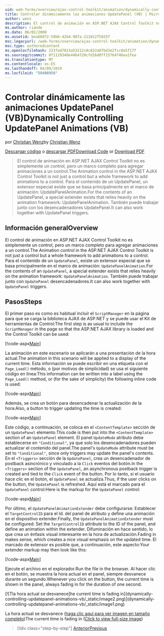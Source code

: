 ```yaml
---
uid: web-forms/overview/ajax-control-toolkit/animation/dynamically-controlling-updatepanel-animations-vb
title: Controlar dinámicamente las animaciones UpdatePanel (VB) | Microsoft Docs
author: wenz
description: El control de animación en ASP.NET AJAX Control Toolkit no es simplemente un control, pero un marco completo para agregar animaciones a un control. Para el contenido de un...
ms.author: riande
ms.date: 06/02/2008
ms.assetid: bea66072-59b6-42b4-98fa-211812f5925f
msc.legacyurl: /web-forms/overview/ajax-control-toolkit/animation/dynamically-controlling-updatepanel-animations-vb
msc.type: authoredcontent
ms.openlocfilehash: 223fad7013a53212c0c822a87bd3e2fcc0a5f17f
ms.sourcegitcommit: 0f1119340e4464720cfd16d0ff15764746ea1fea
ms.translationtype: MT
ms.contentlocale: es-ES
ms.lasthandoff: 04/09/2019
ms.locfileid: "59408958"
---
```

# <a name="dynamically-controlling-updatepanel-animations-vb"></a><span data-ttu-id="7351f-104">Controlar dinámicamente las animaciones UpdatePanel (VB)</span><span class="sxs-lookup"><span data-stu-id="7351f-104">Dynamically Controlling UpdatePanel Animations (VB)</span></span>

<span data-ttu-id="7351f-105">por [Christian Wenz](https://github.com/wenz)</span><span class="sxs-lookup"><span data-stu-id="7351f-105">by [Christian Wenz](https://github.com/wenz)</span></span>

<span data-ttu-id="7351f-106">[Descargar código](http://download.microsoft.com/download/9/3/f/93f8daea-bebd-4821-833b-95205389c7d0/UpdatePanelAnimation2.vb.zip) o [descargar PDF](http://download.microsoft.com/download/b/6/a/b6ae89ee-df69-4c87-9bfb-ad1eb2b23373/updatepanelanimation2VB.pdf)</span><span class="sxs-lookup"><span data-stu-id="7351f-106">[Download Code](http://download.microsoft.com/download/9/3/f/93f8daea-bebd-4821-833b-95205389c7d0/UpdatePanelAnimation2.vb.zip) or [Download PDF](http://download.microsoft.com/download/b/6/a/b6ae89ee-df69-4c87-9bfb-ad1eb2b23373/updatepanelanimation2VB.pdf)</span></span>

> <span data-ttu-id="7351f-107">El control de animación en ASP.NET AJAX Control Toolkit no es simplemente un control, pero un marco completo para agregar animaciones a un control.</span><span class="sxs-lookup"><span data-stu-id="7351f-107">The Animation control in the ASP.NET AJAX Control Toolkit is not just a control but a whole framework to add animations to a control.</span></span> <span data-ttu-id="7351f-108">Para el contenido de un UpdatePanel, un extensor especial existe que se basa principalmente en el marco de animación: UpdatePanelAnimation.</span><span class="sxs-lookup"><span data-stu-id="7351f-108">For the contents of an UpdatePanel, a special extender exists that relies heavily on the animation framework: UpdatePanelAnimation.</span></span> <span data-ttu-id="7351f-109">También puede trabajar junto con los desencadenadores UpdatePanel.</span><span class="sxs-lookup"><span data-stu-id="7351f-109">It can also work together with UpdatePanel triggers.</span></span>


## <a name="overview"></a><span data-ttu-id="7351f-110">Información general</span><span class="sxs-lookup"><span data-stu-id="7351f-110">Overview</span></span>

<span data-ttu-id="7351f-111">El control de animación en ASP.NET AJAX Control Toolkit no es simplemente un control, pero un marco completo para agregar animaciones a un control.</span><span class="sxs-lookup"><span data-stu-id="7351f-111">The Animation control in the ASP.NET AJAX Control Toolkit is not just a control but a whole framework to add animations to a control.</span></span> <span data-ttu-id="7351f-112">Para el contenido de un `UpdatePanel`, existe un extensor especial que se basa principalmente en el marco de animación: `UpdatePanelAnimation`.</span><span class="sxs-lookup"><span data-stu-id="7351f-112">For the contents of an `UpdatePanel`, a special extender exists that relies heavily on the animation framework: `UpdatePanelAnimation`.</span></span> <span data-ttu-id="7351f-113">También puede trabajar junto con `UpdatePanel` desencadenadores.</span><span class="sxs-lookup"><span data-stu-id="7351f-113">It can also work together with `UpdatePanel` triggers.</span></span>

## <a name="steps"></a><span data-ttu-id="7351f-114">Pasos</span><span class="sxs-lookup"><span data-stu-id="7351f-114">Steps</span></span>

<span data-ttu-id="7351f-115">El primer paso es como es habitual incluir el `ScriptManager` en la página para que se carga la biblioteca AJAX de ASP.NET y se puede usar el Kit de herramientas de Control:</span><span class="sxs-lookup"><span data-stu-id="7351f-115">The first step is as usual to include the `ScriptManager` in the page so that the ASP.NET AJAX library is loaded and the Control Toolkit can be used:</span></span>


[!code-aspx[Main](dynamically-controlling-updatepanel-animations-vb/samples/sample1.aspx)]

<span data-ttu-id="7351f-116">La animación en este escenario se aplicarán a una presentación de la hora actual.</span><span class="sxs-lookup"><span data-stu-id="7351f-116">The animation in this scenario will be applied to a display of the current time.</span></span> <span data-ttu-id="7351f-117">Esta información se puede escribir en una etiqueta con el `Page_Load()` método, o (por motivos de simplicidad) se usa el siguiente código en línea:</span><span class="sxs-lookup"><span data-stu-id="7351f-117">This information can be written into a label using the `Page_Load()` method, or (for the sake of simplicity) the following inline code is used:</span></span>


[!code-aspx[Main](dynamically-controlling-updatepanel-animations-vb/samples/sample2.aspx)]

<span data-ttu-id="7351f-118">Además, se crea un botón para desencadenar la actualización de la hora:</span><span class="sxs-lookup"><span data-stu-id="7351f-118">Also, a button to trigger updating the time is created:</span></span>


[!code-aspx[Main](dynamically-controlling-updatepanel-animations-vb/samples/sample3.aspx)]

<span data-ttu-id="7351f-119">Este código, a continuación, se coloca en el `<ContentTemplate>` sección de un `UpdatePanel` elemento.</span><span class="sxs-lookup"><span data-stu-id="7351f-119">This code is then put into the `<ContentTemplate>` section of an `UpdatePanel` element.</span></span> <span data-ttu-id="7351f-120">El panel `UpdateMode` atributo debe establecerse en `"Conditional"`, ya que solo los desencadenadores pueden actualizar el contenido del panel.</span><span class="sxs-lookup"><span data-stu-id="7351f-120">The panel's `UpdateMode` attribute must be set to `"Conditional"`, since only triggers may update the panel's contents.</span></span> <span data-ttu-id="7351f-121">En el `<Triggers>` sección de la `UpdatePanel`, crea un desencadenador de postback asincrónico y vinculado a la `Click` eventos del botón.</span><span class="sxs-lookup"><span data-stu-id="7351f-121">In the `<Triggers>` section of the `UpdatePanel`, an asynchronous postback trigger is created and tied to the `Click` event of the button.</span></span> <span data-ttu-id="7351f-122">Por lo tanto, si el usuario hace clic en el botón, el `UpdatePanel` se actualiza.</span><span class="sxs-lookup"><span data-stu-id="7351f-122">Thus, if the user clicks on the button, the `UpdatePanel` is refreshed.</span></span> <span data-ttu-id="7351f-123">Aquí está el marcado para el `UpdatePanel` control:</span><span class="sxs-lookup"><span data-stu-id="7351f-123">Here is the markup for the `UpdatePanel` control:</span></span>


[!code-aspx[Main](dynamically-controlling-updatepanel-animations-vb/samples/sample4.aspx)]

<span data-ttu-id="7351f-124">Por último, el `UpdatePanelAnimationExtender` debe configurarse: Establecer el `TargetControlID` para el Id. del panel de atributo y define una animación en el dispositivo extender.</span><span class="sxs-lookup"><span data-stu-id="7351f-124">Finally, the `UpdatePanelAnimationExtender` must be configured: Set the `TargetControlID` attribute to the ID of the panel, and define an animation within the extender.</span></span> <span data-ttu-id="7351f-125">Difuminación en hace sentido, lo que crea un énfasis visual interesante en la hora de actualización.</span><span class="sxs-lookup"><span data-stu-id="7351f-125">Fading in makes sense, which creates a nice visual emphasis on the updated time.</span></span> <span data-ttu-id="7351f-126">El marcado de extensor es posible que, a continuación, este aspecto:</span><span class="sxs-lookup"><span data-stu-id="7351f-126">Your extender markup may then look like this:</span></span>


[!code-aspx[Main](dynamically-controlling-updatepanel-animations-vb/samples/sample5.aspx)]

<span data-ttu-id="7351f-127">Ejecute el archivo en el explorador.</span><span class="sxs-lookup"><span data-stu-id="7351f-127">Run the file in the browser.</span></span> <span data-ttu-id="7351f-128">Al hacer clic en el botón, se muestra la hora actual en el panel, siempre desvanece durante un segundo.</span><span class="sxs-lookup"><span data-stu-id="7351f-128">Whenever you click on the button, the current time is shown in the panel, always fading in for the duration of one second.</span></span>


[![T<span data-ttu-id="7351f-129">la hora actual se desvanece]</span><span class="sxs-lookup"><span data-stu-id="7351f-129">he current time is fading in]</span></span>(dynamically-controlling-updatepanel-animations-vb/_static/image2.png)](dynamically-controlling-updatepanel-animations-vb/_static/image1.png)

<span data-ttu-id="7351f-130">La hora actual se desvanece ([haga clic aquí para ver imagen en tamaño completo](dynamically-controlling-updatepanel-animations-vb/_static/image3.png))</span><span class="sxs-lookup"><span data-stu-id="7351f-130">The current time is fading in ([Click to view full-size image](dynamically-controlling-updatepanel-animations-vb/_static/image3.png))</span></span>

> [!div class="step-by-step"]
> [<span data-ttu-id="7351f-131">Anterior</span><span class="sxs-lookup"><span data-stu-id="7351f-131">Previous</span></span>](animating-an-updatepanel-control-vb.md)
